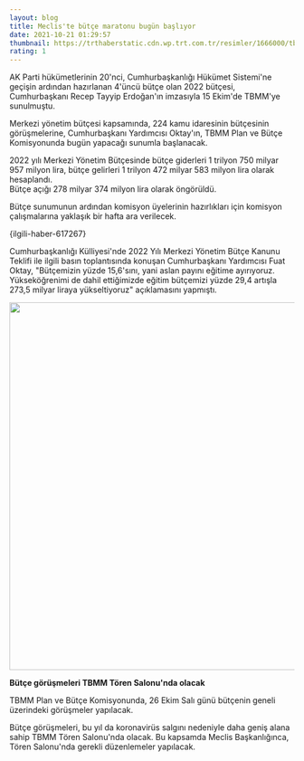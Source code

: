 ```yaml
--- 
layout: blog
title: Meclis'te bütçe maratonu bugün başlıyor
date: 2021-10-21 01:29:57
thumbnail: https://trthaberstatic.cdn.wp.trt.com.tr/resimler/1666000/tbmm-meclis-yeni-yasama-yili-aa-1667072.jpg
rating: 1
---
```

<p>
	AK Parti hükümetlerinin 20'nci, Cumhurbaşkanlığı Hükümet Sistemi'ne geçişin ardından hazırlanan 4'üncü bütçe olan 2022 bütçesi, Cumhurbaşkanı Recep Tayyip Erdoğan'ın imzasıyla 15 Ekim'de TBMM'ye sunulmuştu.</p>
<p>
	Merkezi yönetim bütçesi kapsamında, 224 kamu idaresinin bütçesinin görüşmelerine, Cumhurbaşkanı Yardımcısı Oktay'ın, TBMM Plan ve Bütçe Komisyonunda bugün yapacağı sunumla başlanacak.</p>
<p>
	2022 yılı Merkezi Yönetim Bütçesinde bütçe giderleri 1 trilyon 750 milyar 957 milyon lira, bütçe gelirleri 1 trilyon 472 milyar 583 milyon lira olarak hesaplandı.<br />
	Bütçe açığı 278 milyar 374 milyon lira olarak öngörüldü. </p>
<p>
	Bütçe sunumunun ardından komisyon üyelerinin hazırlıkları için komisyon çalışmalarına yaklaşık bir hafta ara verilecek.</p>
<p>
	{ilgili-haber-617267}</p>
<p>
	Cumhurbaşkanlığı Külliyesi'nde 2022 Yılı Merkezi Yönetim Bütçe Kanunu Teklifi ile ilgili basın toplantısında konuşan Cumhurbaşkanı Yardımcısı Fuat Oktay, "Bütçemizin yüzde 15,6'sını, yani aslan payını eğitime ayırıyoruz. Yükseköğrenimi de dahil ettiğimizde eğitim bütçemizi yüzde 29,4 artışla 273,5 milyar liraya yükseltiyoruz" açıklamasını yapmıştı. </p>
<p>
	<img alt="" src="dosyalar/images/info(8).jpg" style="width: 650px; height: 650px;" /></p>
<p>
	<strong>Bütçe görüşmeleri TBMM Tören Salonu'nda olacak</strong></p>
<p>
	TBMM Plan ve Bütçe Komisyonunda, 26 Ekim Salı günü bütçenin geneli üzerindeki görüşmeler yapılacak.</p>
<p>
	Bütçe görüşmeleri, bu yıl da koronavirüs salgını nedeniyle daha geniş alana sahip TBMM Tören Salonu'nda olacak. Bu kapsamda Meclis Başkanlığınca, Tören Salonu'nda gerekli düzenlemeler yapılacak.</p>
